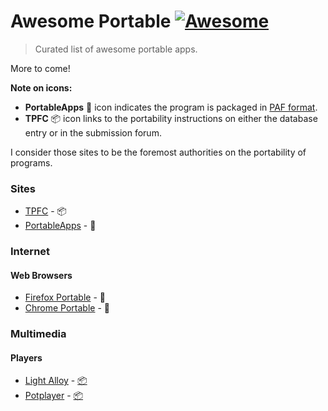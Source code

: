 
# Awesome Portable [![Awesome](https://cdn.rawgit.com/sindresorhus/awesome/d7305f38d29fed78fa85652e3a63e154dd8e8829/media/badge.svg)](https://github.com/sindresorhus/awesome)

> Curated list of awesome portable apps.

More to come!

**Note on icons:**
* **PortableApps** :handbag: icon indicates the program is packaged in [PAF format](http://portableapps.com/development/portableapps.com_format).
* **TPFC** :package: icon links to the portability instructions on either the database entry or in the submission forum.

I consider those sites to be the foremost authorities on the portability of programs. 

### Sites
* [TPFC](http://www.portablefreeware.com/) - :package:
* [PortableApps](http://portableapps.com/) - :handbag:	
  
### Internet

#### Web Browsers
* [Firefox Portable](http://portableapps.com/apps/internet/firefox_portable) - :handbag:
* [Chrome Portable](http://portableapps.com/apps/internet/google_chrome_portable) - :handbag:

### Multimedia

#### Players
* [Light Alloy](http://www.light-alloy.ru/) - [:package:](https://www.portablefreeware.com/forums/viewtopic.php?p=46371  )
* [Potplayer](http://potplayer.daum.net/) - 	[:package:](https://www.portablefreeware.com/?id=2483)

